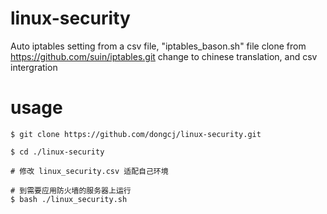 
# linux-security

Auto iptables setting from a csv file,
"iptables_bason.sh" file clone from https://github.com/suin/iptables.git
change to chinese translation, and csv intergration


# usage

    $ git clone https://github.com/dongcj/linux-security.git

    $ cd ./linux-security

    # 修改 linux_security.csv 适配自己环境

    # 到需要应用防火墙的服务器上运行
    $ bash ./linux_security.sh
